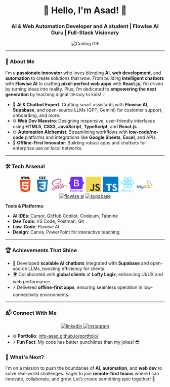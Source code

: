 <div align="center">
  <h1>👋 Hello, I'm Asad! 🚀</h1>
  <h3>AI & Web Automation Developer and A student | Flowise AI Guru | Full-Stack Visionary</h3>
  <img src="https://media.giphy.com/media/v1.Y2lkPTc5MGI3NjExY3B3cW1wM2RscGxqYjF0eTB5Y3Q3c3R3ZmRrbzVpbGZiZmM5ZXZ4cCZlcD12MV9pbnRlcm5hbF9naWZfYnlfaWQmY3Q9Zw/3o7btPCcdN6YvO3w6I/giphy.gif" alt="Coding GIF" width="300" style="border-radius: 15px;" />
</div>
 
---

### 🌟 About Me

I'm a **passionate innovator** who loves blending **AI**, **web development**, and **automation** to create solutions that *wow*. From building **intelligent chatbots** with **Flowise AI** to crafting **pixel-perfect web apps** with **React.js**, I’m driven by turning ideas into reality. Plus, I’m dedicated to **empowering the next generation** by teaching digital literacy to kids! 💡

- 🧠 **AI & Chatbot Expert**: Crafting smart assistants with **Flowise AI**, **Supabase**, and open-source LLMs (GPT, Gemini) for customer support, onboarding, and more.
- 🌐 **Web Dev Maestro**: Designing responsive, user-friendly interfaces using **HTML5**, **CSS3**, **JavaScript**, **TypeScript**, and **React.js**.
- ⚙️ **Automation Alchemist**: Streamlining workflows with **low-code/no-code** platforms and integrations like **Google Sheets**, **Excel**, and APIs.
- 📴 **Offline-First Innovator**: Building robust apps and chatbots for enterprise use on local networks.


---

### 🛠️ Tech Arsenal

<div align="center">
  <a href="https://www.w3.org/html/" target="_blank"><img src="https://raw.githubusercontent.com/devicons/devicon/master/icons/html5/html5-original-wordmark.svg" alt="html5" width="50" height="50"/></a>
  <a href="https://www.w3schools.com/css/" target="_blank"><img src="https://raw.githubusercontent.com/devicons/devicon/master/icons/css3/css3-original-wordmark.svg" alt="css3" width="50" height="50"/></a>
  <a href="https://sass-lang.com" target="_blank"><img src="https://raw.githubusercontent.com/devicons/devicon/master/icons/sass/sass-original.svg" alt="sass" width="50" height="50"/></a>
  <a href="https://getbootstrap.com" target="_blank"><img src="https://raw.githubusercontent.com/devicons/devicon/master/icons/bootstrap/bootstrap-plain-wordmark.svg" alt="bootstrap" width="50" height="50"/></a>
  <a href="https://developer.mozilla.org/en-US/docs/Web/JavaScript" target="_blank"><img src="https://raw.githubusercontent.com/devicons/devicon/master/icons/javascript/javascript-original.svg" alt="javascript" width="50" height="50"/></a>
  <a href="https://www.typescriptlang.org/" target="_blank"><img src="https://raw.githubusercontent.com/devicons/devicon/master/icons/typescript/typescript-original.svg" alt="typescript" width="50" height="50"/></a>
  <a href="https://reactjs.org/" target="_blank"><img src="https://raw.githubusercontent.com/devicons/devicon/master/icons/react/react-original-wordmark.svg" alt="react" width="50" height="50"/></a>
  <a href="https://www.mysql.com/" target="_blank"><img src="https://raw.githubusercontent.com/devicons/devicon/master/icons/mysql/mysql-original-wordmark.svg" alt="mysql" width="50" height="50"/></a>
  <a href="https://flowiseai.com/" target="_blank"><img src="https://avatars.githubusercontent.com/u/131965490?s=200&v=4" alt="flowise ai" width="50" height="50"/></a>
  <a href="https://supabase.com/" target="_blank"><img src="https://seeklogo.com/images/S/supabase-logo-DCC676FFE2-seeklogo.com.png" alt="supabase" width="50" height="50"/></a>
</div>

**Tools & Platforms**:
- **AI IDEs**: Cursor, GitHub Copilot, Codeium, Tabnine
- **Dev Tools**: VS Code, Postman, Git
- **Low-Code**: Flowise AI
- **Design**: Canva, PowerPoint for interactive teaching

---

### 🏆 Achievements That Shine

- 🚀 Developed **scalable AI chatbots** integrated with **Supabase** and open-source LLMs, boosting efficiency for clients.
- 🌍 Collaborated with **global clients** at **Lofty Logix**, enhancing UI/UX and web performance.
- ⚡ Delivered **offline-first apps**, ensuring seamless operation in low-connectivity environments.

---

### 📬 Connect With Me

<div align="center">
  <a href="https://www.linkedin.com/in/a-s-a-d/" target="_blank">
    <img src="https://raw.githubusercontent.com/rahuldkjain/github-profile-readme-generator/master/src/images/icons/Social/linked-in-alt.svg" alt="linkedin" height="30" width="40" />
  </a>
  <a href="https://instagram.com/okiee._.asad" target="_blank">
    <img src="https://raw.githubusercontent.com/rahuldkjain/github-profile-readme-generator/master/src/images/icons/Social/instagram.svg" alt="instagram" height="30" width="40" />
  </a>
</div>


- 🌐 **Portfolio**: [info-asad.github.io/portfolio/](https://info-asad.github.io/portfolio/)
- ⚡ **Fun Fact**: My code has better punchlines than my jokes! 😎


### 💭 What's Next?

I'm on a mission to push the boundaries of **AI**, **automation**, and **web dev** to solve real-world challenges. Eager to join **remote-first teams** where I can innovate, collaborate, and grow. Let’s create something *epic* together! 🌟


